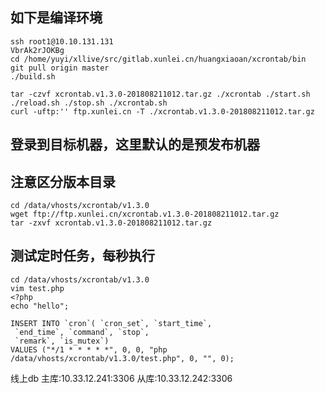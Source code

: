 ## 如下是编译环境
````
ssh root1@10.10.131.131
VbrAk2rJOKBg
cd /home/yuyi/xllive/src/gitlab.xunlei.cn/huangxiaoan/xcrontab/bin
git pull origin master
./build.sh

tar -czvf xcrontab.v1.3.0-201808211012.tar.gz ./xcrontab ./start.sh ./reload.sh ./stop.sh ./xcrontab.sh
curl -uftp:'' ftp.xunlei.cn -T ./xcrontab.v1.3.0-201808211012.tar.gz
````

## 登录到目标机器，这里默认的是预发布机器
## 注意区分版本目录
````
cd /data/vhosts/xcrontab/v1.3.0
wget ftp://ftp.xunlei.cn/xcrontab.v1.3.0-201808211012.tar.gz
tar -zxvf xcrontab.v1.3.0-201808211012.tar.gz
````

## 测试定时任务，每秒执行
````
cd /data/vhosts/xcrontab/v1.3.0
vim test.php
<?php
echo "hello";
````
````
INSERT INTO `cron`( `cron_set`, `start_time`,
 `end_time`, `command`, `stop`,
 `remark`, `is_mutex`)
VALUES ("*/1 * * * * *", 0, 0, "php /data/vhosts/xcrontab/v1.3.0/test.php", 0, "", 0);
````

线上db
主库:10.33.12.241:3306
从库:10.33.12.242:3306